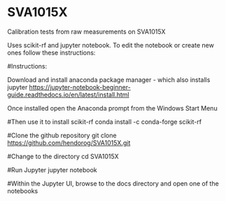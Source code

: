 # SVA1015X

Calibration tests from raw measurements on SVA1015X

Uses scikit-rf and jupyter notebook.
To edit the notebook or create new ones follow these instructions:

#Instructions:

Download and install anaconda package manager - which also installs jupyter
https://jupyter-notebook-beginner-guide.readthedocs.io/en/latest/install.html

Once installed open the Anaconda prompt from the Windows Start Menu

#Then use it to install scikit-rf
conda install -c conda-forge  scikit-rf

#Clone the github repository
git clone https://github.com/hendorog/SVA1015X.git

#Change to the directory
cd SVA1015X

#Run Jupyter
jupyter notebook

#Within the Jupyter UI, browse to the docs directory and open one of the notebooks
